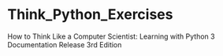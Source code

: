 # Think_Python_Exercises
How to Think Like a Computer Scientist: Learning with Python 3 Documentation Release 3rd Edition

